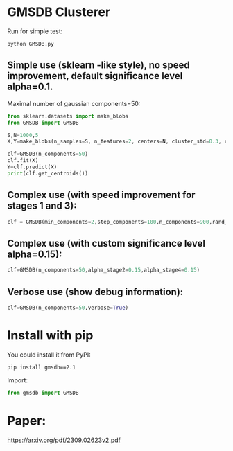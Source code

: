# GMSDB Clusterer

Run for simple test:
```shell
python GMSDB.py
```

## Simple use (sklearn -like style), no speed improvement, default significance level alpha=0.1. 
Maximal number of gaussian components=50:

```python
from sklearn.datasets import make_blobs
from GMSDB import GMSDB

S,N=1000,5
X,Y=make_blobs(n_samples=S, n_features=2, centers=N, cluster_std=0.3, random_state=42)

clf=GMSDB(n_components=50)
clf.fit(X)
Y=clf.predict(X)
print(clf.get_centroids())
```

## Complex use (with speed improvement for stages 1 and 3):

```python
clf = GMSDB(min_components=2,step_components=100,n_components=900,rand_search=1000,rand_level=0.5)
```

## Complex use (with custom significance level alpha=0.15):

```python
clf=GMSDB(n_components=50,alpha_stage2=0.15,alpha_stage4=0.15)
```

## Verbose use (show debug information):
```python
clf=GMSDB(n_components=50,verbose=True)
```

# Install with pip
You could install it from PyPI:
```shell
pip install gmsdb==2.1
```

Import:
```python
from gmsdb import GMSDB
```

# Paper:
https://arxiv.org/pdf/2309.02623v2.pdf
